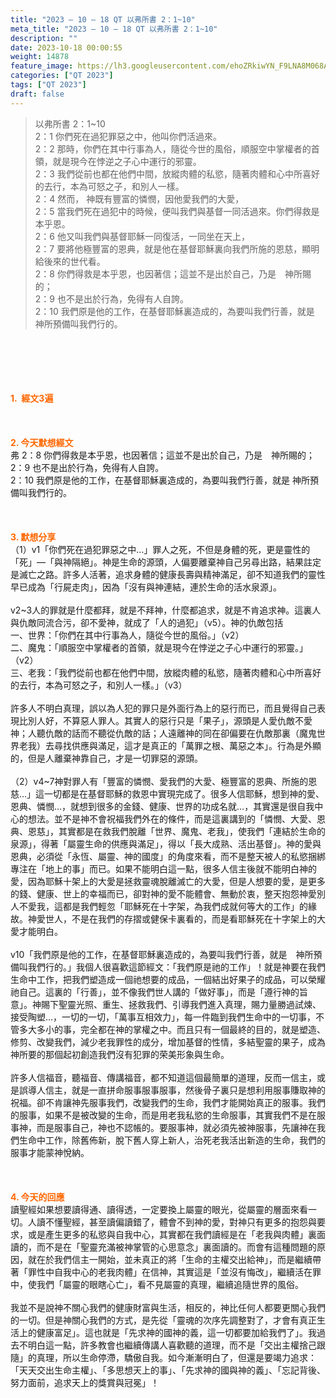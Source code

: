 ```yaml
---
title: "2023 – 10 – 18 QT 以弗所書 2：1~10"
meta_title: "2023 – 10 – 18 QT 以弗所書 2：1~10"
description: ""
date: 2023-10-18 00:00:55
weight: 14878
feature_image: https://lh3.googleusercontent.com/ehoZRkiwYN_F9LNA8M068AYxt73EavCZno-PD1cJRuf5BbSkQVUWr3gNEbt5kSs28Pb_Elg17kSrtf9ybWvojWoMV6I4tPM3vGRGDq6GkKkPdL2Gut4QAIw4-uykKUAtNiKgQKntvsU=w800
categories: ["QT 2023"]
tags: ["QT 2023"]
draft: false
---
```


<blockquote>以弗所書 2：1~10<br />
2：1 你們死在過犯罪惡之中，他叫你們活過來。<br />
2：2 那時，你們在其中行事為人，隨從今世的風俗，順服空中掌權者的首領，就是現今在悖逆之子心中運行的邪靈。<br />
2：3 我們從前也都在他們中間，放縱肉體的私慾，隨著肉體和心中所喜好的去行，本為可怒之子，和別人一樣。<br />
2：4 然而， 神既有豐富的憐憫，因他愛我們的大愛，<br />
2：5 當我們死在過犯中的時候，便叫我們與基督一同活過來。你們得救是本乎恩。<br />
2：6 他又叫我們與基督耶穌一同復活，一同坐在天上，<br />
2：7 要將他極豐富的恩典，就是他在基督耶穌裏向我們所施的恩慈，顯明給後來的世代看。<br />
2：8 你們得救是本乎恩，也因著信；這並不是出於自己，乃是　神所賜的；<br />
2：9 也不是出於行為，免得有人自誇。<br />
2：10 我們原是他的工作，在基督耶穌裏造成的，為要叫我們行善，就是　神所預備叫我們行的。</blockquote><br />
&nbsp;<br />
<br />
&nbsp;<br />
<br />
<span style="color: #ff6600;"><strong>1.  經文3遍</strong></span><br />
<br />
&nbsp;<br />
<br />
<span style="color: #ff6600;"><strong>2. 今天默想經文<br />
</strong></span>弗 2：8 你們得救是本乎恩，也因著信；這並不是出於自己，乃是　神所賜的；<br />
2：9 也不是出於行為，免得有人自誇。<br />
2：10 我們原是他的工作，在基督耶穌裏造成的，為要叫我們行善，就是 神所預備叫我們行的。<br />
<br />
&nbsp;<br />
<br />
<strong><span style="color: #ff6600;">3. 默想分享<br />
</span></strong>（1）v1「你們死在過犯罪惡之中…」罪人之死，不但是身體的死，更是靈性的「死」—「與神隔絕」。神是生命的源頭，人偏要離棄神自己另尋出路，結果註定是滅亡之路。許多人活著，追求身體的健康長壽與精神滿足，卻不知道我們的靈性早已成為「行屍走肉」，因為「沒有與神連結，連於生命的活水泉源」。<br />
<br />
v2~3人的罪就是什麼都拜，就是不拜神，什麼都追求，就是不肯追求神。這裏人與仇敵同流合污，卻不愛神，就成了「人的過犯」（v5）。神的仇敵包括<br />
一、世界：「你們在其中行事為人，隨從今世的風俗。」（v2）<br />
二、魔鬼：「順服空中掌權者的首領，就是現今在悖逆之子心中運行的邪靈。」（v2）<br />
三、老我：「我們從前也都在他們中間，放縱肉體的私慾，隨著肉體和心中所喜好的去行，本為可怒之子，和別人一樣。」（v3）<br />
<br />
許多人不明白真理，誤以為人犯的罪只是外面行為上的惡行而已，而且覺得自己表現比別人好，不算惡人罪人。其實人的惡行只是「果子」，源頭是人愛仇敵不愛神；人聽仇敵的話而不聽從仇敵的話；人遠離神的同在卻偏要在仇敵那裏（魔鬼世界老我）去尋找供應與滿足，這才是真正的「萬罪之根、萬惡之本」。行為是外顯的，但是人離棄神靠自己，才是一切罪惡的源頭。<br />
<br />
（2）v4~7神對罪人有「豐富的憐憫、愛我們的大愛、極豐富的恩典、所施的恩慈…」這一切都是在基督耶穌的救恩中實現完成了。很多人信耶穌，想到神的愛、恩典、憐憫…，就想到很多的金錢、健康、世界的功成名就…，其實還是很自我中心的想法。並不是神不會祝福我們外在的條件，而是這裏講到的「憐憫、大愛、恩典、恩慈」，其實都是在救我們脫離「世界、魔鬼、老我」，使我們「連結於生命的泉源」，得著「屬靈生命的供應與滿足」，得以「長大成熟、活出基督」。神的愛與恩典，必須從「永恆、屬靈、神的國度」的角度來看，而不是整天被人的私慾捆綁專注在「地上的事」而已。如果不能明白這一點，很多人信主後就不能明白神的愛，因為耶穌十架上的大愛是拯救靈魂脫離滅亡的大愛，但是人想要的愛，是更多的錢、健康、世上的幸福而已，卻對神的愛不能體會、無動於衷，整天抱怨神愛別人不愛我，這都是我們輕忽「耶穌死在十字架，為我們成就何等大的工作」的緣故。神愛世人，不是在我們的存摺或健保卡裏看的，而是看耶穌死在十字架上的大愛才能明白。<br />
<br />
v10「我們原是他的工作，在基督耶穌裏造成的，為要叫我們行善，就是　神所預備叫我們行的。」我個人很喜歡這節經文：「我們原是祂的工作」！就是神要在我們生命中工作，把我們塑造成一個祂想要的成品，一個結出好果子的成品，可以榮耀祂自己。這裏的「行善」，並不像我們世人講的「做好事」，而是「遵行神的旨意」。神賜下聖靈光照、重生、拯救我們、引導我們進入真理，賜力量勝過試煉、接受陶塑…，一切的一切，「萬事互相效力」，每一件臨到我們生命中的一切事，不管多大多小的事，完全都在神的掌權之中。而且只有一個最終的目的，就是塑造、修剪、改變我們，減少老我罪性的成分，增加基督的性情，多結聖靈的果子，成為神所要的那個起初創造我們沒有犯罪的荣美形象與生命。<br />
<br />
許多人信福音，聽福音、傳講福音，都不知道這個最簡單的道理，反而一信主，或是誤導人信主，就是一直拼命服事服事服事，然後骨子裏只是想利用服事賺取神的祝福。卻不肯讓神先服事我們，改變我們的生命，我們才能開始真正的服事。我們的服事，如果不是被改變的生命，而是用老我私慾的生命服事，其實我們不是在服事神，而是服事自己，神也不認帳的。要服事神，就必須先被神服事，先讓神在我們生命中工作，除舊佈新，脫下舊人穿上新人，治死老我活出新造的生命，我們的服事才能蒙神悅納。<br />
<br />
&nbsp;<br />
<br />
<strong style="font-size: inherit;"><span style="color: #ff6600;">4. 今天的回應<br />
</span></strong>讀聖經如果想要讀得通、讀得透，一定要換上屬靈的眼光，從屬靈的層面來看一切。人讀不懂聖經，甚至讀偏讀錯了，體會不到神的愛，對神只有更多的抱怨與要求，或是產生更多的私慾與自我中心，其實都在我們讀經是在「老我與肉體」裏面讀的，而不是在「聖靈充滿被神掌管的心思意念」裏面讀的。而會有這種問題的原因，就在於我們信主一開始，並未真正的將「生命的主權交出給神」，而是繼續帶著「罪性中自我中心的老我肉體」在信神，其實這是「並沒有悔改」，繼續活在罪中，使我們「屬靈的眼瞎心亡」，看不見屬靈的真理，繼續追隨世界的風俗。<br />
<br />
我並不是說神不關心我們的健康財富與生活，相反的，神比任何人都要更關心我們的一切。但是神關心我們的方式，是先從「靈魂的次序先調整對了，才會有真正生活上的健康富足」。這也就是「先求神的國神的義，這一切都要加給我們了」。我過去不明白這一點，許多教會也繼續傳講人喜歡聽的道理，而不是「交出主權捨己跟隨」的真理，所以生命停滯，驕傲自我。如今漸漸明白了，但還是要竭力追求：「天天交出生命主權」、「多思想天上的事」、「先求神的國與神的義」、「忘記背後、努力面前，追求天上的獎賞與冠冕」！<br />
<br />
<audio style="display: none;" controls="controls"></audio><br />
<br />
<audio style="display: none;" controls="controls"></audio><br />
<br />
<audio style="display: none;" controls="controls"></audio><br />
<br />
<audio style="display: none;" controls="controls"></audio><br />
<br />
<audio style="display: none;" controls="controls"></audio>
        